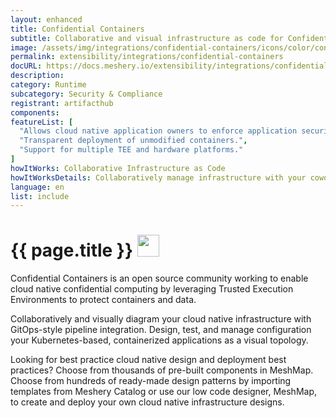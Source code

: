 ```yaml
---
layout: enhanced
title: Confidential Containers
subtitle: Collaborative and visual infrastructure as code for Confidential Containers
image: /assets/img/integrations/confidential-containers/icons/color/confidential-containers-color.svg
permalink: extensibility/integrations/confidential-containers
docURL: https://docs.meshery.io/extensibility/integrations/confidential containers
description: 
category: Runtime
subcategory: Security & Compliance
registrant: artifacthub
components: 
featureList: [
  "Allows cloud native application owners to enforce application security requirements.",
  "Transparent deployment of unmodified containers.",
  "Support for multiple TEE and hardware platforms."
]
howItWorks: Collaborative Infrastructure as Code
howItWorksDetails: Collaboratively manage infrastructure with your coworkers synchronously sharing the same designs.
language: en
list: include
---
```

<h1>{{ page.title }} <img src="{{ page.image }}" style="width: 35px; height: 35px;" /></h1>

<p>
Confidential Containers is an open source community working to enable cloud native  confidential computing by leveraging Trusted Execution Environments to protect  containers and data.
</p>
<p>
    Collaboratively and visually diagram your cloud native infrastructure with GitOps-style pipeline integration. Design, test, and manage configuration your Kubernetes-based, containerized applications as a visual topology.
</p>
<p>
    Looking for best practice cloud native design and deployment best practices? Choose from thousands of pre-built components in MeshMap. Choose from hundreds of ready-made design patterns by importing templates from Meshery Catalog or use our low code designer, MeshMap, to create and deploy your own cloud native infrastructure designs.
</p>
